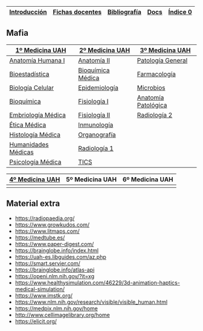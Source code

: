 
| [Introducción](Introducci%C3%B3n.md) | [Fichas docentes](https://medicinaycienciasdelasalud.uah.es/estudios/lstAsignaturas-v3.asp?CodPlan=G215) | [Bibliografía](Bibliograf%C3%ADa.md) | [Docs](Docs.md) | [Índice 0](%C3%8Dndice%200.md) |
| ---------------- | -------------------------------------------------------------------------------------------------------- | ---------------- | -------- | ---------- |

## Mafia

| [1º Medicina UAH](1%C2%BA%20Medicina%20UAH.md)     | [2º Medicina UAH](2%C2%BA%20Medicina%20UAH.md)   | [3º Medicina UAH](3%C2%BA%20Medicina%20UAH.md)     |
| ----------------------- | --------------------- | ----------------------- |
| [Anatomía Humana I](Anatom%C3%ADa%20Humana%20I.md)   | [Anatomía II](Anatom%C3%ADa%20II.md)       | [Patología General](Patolog%C3%ADa%20General.md)   |
| [Bioestadística](Bioestad%C3%ADstica.md)      | [Bioquímica Médica](Bioqu%C3%ADmica%20M%C3%A9dica.md) | [Farmacología](Farmacolog%C3%ADa.md)        |
| [Biología Celular](Biolog%C3%ADa%20Celular.md)    | [Epidemiología](Epidemiolog%C3%ADa.md)     | [Microbios](Microbios.md)           |
| [Bioquímica](Bioqu%C3%ADmica.md)          | [Fisiología I](Fisiolog%C3%ADa%20I.md)      | [Anatomía Patológica](Anatom%C3%ADa%20Patol%C3%B3gica.md) |
| [Embriología Médica](Embriolog%C3%ADa%20M%C3%A9dica.md)  | [Fisiología II](Fisiolog%C3%ADa%20II.md)     | [Radiología 2](Radiolog%C3%ADa%202.md)        |
| [Ética Médica](%C3%89tica%20M%C3%A9dica.md)        | [Inmunología](Inmunolog%C3%ADa.md)       |                         |
| [Histología Médica](Histolog%C3%ADa%20M%C3%A9dica.md)   | [Organografía](Organograf%C3%ADa.md)      |                         |
| [Humanidades Médicas](Humanidades%20M%C3%A9dicas.md) | [Radiología 1](Radiolog%C3%ADa%201.md)      |                         |
| [Psicología Médica](Psicolog%C3%ADa%20M%C3%A9dica.md)   | [TICS](TICS.md)              |                         |

| [4º Medicina UAH](4%C2%BA%20Medicina%20UAH.md) | 5º Medicina UAH | 6º Medicina UAH |
| --------------- | --------------- | --------------- |
|                 |                 |                 |

## Material extra

- https://radiopaedia.org/
- https://www.growkudos.com/
- https://www.litmaps.com/
- https://medtube.es/
- https://www.paper-digest.com/
- https://brainglobe.info/index.html
- https://uah-es.libguides.com/az.php
- https://smart.servier.com/
- https://brainglobe.info/atlas-api
- https://openi.nlm.nih.gov/?it=xg
- https://www.healthysimulation.com/46229/3d-animation-haptics-medical-simulation/
- https://www.imstk.org/
- https://www.nlm.nih.gov/research/visible/visible_human.html
- https://medpix.nlm.nih.gov/home
- http://www.cellimagelibrary.org/home
- https://elicit.org/